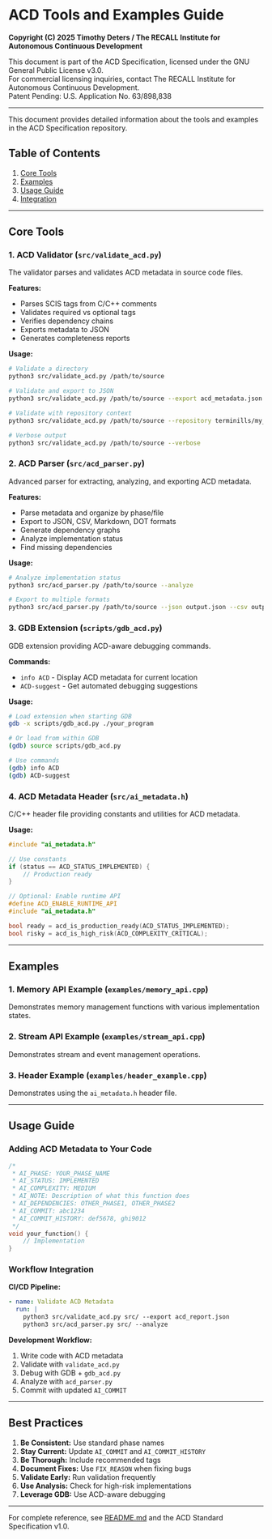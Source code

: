 # ACD Tools and Examples Guide

**Copyright (C) 2025 Timothy Deters / The RECALL Institute for Autonomous Continuous Development**

This document is part of the ACD Specification, licensed under the GNU General Public License v3.0.  
For commercial licensing inquiries, contact The RECALL Institute for Autonomous Continuous Development.  
Patent Pending: U.S. Application No. 63/898,838

---

This document provides detailed information about the tools and examples in the ACD Specification repository.

## Table of Contents

1. [Core Tools](#core-tools)
2. [Examples](#examples)
3. [Usage Guide](#usage-guide)
4. [Integration](#integration)

---

## Core Tools

### 1. ACD Validator (`src/validate_acd.py`)

The validator parses and validates ACD metadata in source code files.

**Features:**
- Parses SCIS tags from C/C++ comments
- Validates required vs optional tags
- Verifies dependency chains
- Exports metadata to JSON
- Generates completeness reports

**Usage:**
```bash
# Validate a directory
python3 src/validate_acd.py /path/to/source

# Validate and export to JSON
python3 src/validate_acd.py /path/to/source --export acd_metadata.json

# Validate with repository context
python3 src/validate_acd.py /path/to/source --repository terminills/my_repo

# Verbose output
python3 src/validate_acd.py /path/to/source --verbose
```

### 2. ACD Parser (`src/acd_parser.py`)

Advanced parser for extracting, analyzing, and exporting ACD metadata.

**Features:**
- Parse metadata and organize by phase/file
- Export to JSON, CSV, Markdown, DOT formats
- Generate dependency graphs
- Analyze implementation status
- Find missing dependencies

**Usage:**
```bash
# Analyze implementation status
python3 src/acd_parser.py /path/to/source --analyze

# Export to multiple formats
python3 src/acd_parser.py /path/to/source --json output.json --csv output.csv --markdown report.md --dot dependencies.dot
```

### 3. GDB Extension (`scripts/gdb_acd.py`)

GDB extension providing ACD-aware debugging commands.

**Commands:**
- `info ACD` - Display ACD metadata for current location
- `ACD-suggest` - Get automated debugging suggestions

**Usage:**
```bash
# Load extension when starting GDB
gdb -x scripts/gdb_acd.py ./your_program

# Or load from within GDB
(gdb) source scripts/gdb_acd.py

# Use commands
(gdb) info ACD
(gdb) ACD-suggest
```

### 4. ACD Metadata Header (`src/ai_metadata.h`)

C/C++ header file providing constants and utilities for ACD metadata.

**Usage:**
```c++
#include "ai_metadata.h"

// Use constants
if (status == ACD_STATUS_IMPLEMENTED) {
    // Production ready
}

// Optional: Enable runtime API
#define ACD_ENABLE_RUNTIME_API
#include "ai_metadata.h"

bool ready = acd_is_production_ready(ACD_STATUS_IMPLEMENTED);
bool risky = acd_is_high_risk(ACD_COMPLEXITY_CRITICAL);
```

---

## Examples

### 1. Memory API Example (`examples/memory_api.cpp`)
Demonstrates memory management functions with various implementation states.

### 2. Stream API Example (`examples/stream_api.cpp`)
Demonstrates stream and event management operations.

### 3. Header Example (`examples/header_example.cpp`)
Demonstrates using the `ai_metadata.h` header file.

---

## Usage Guide

### Adding ACD Metadata to Your Code

```c++
/*
 * AI_PHASE: YOUR_PHASE_NAME
 * AI_STATUS: IMPLEMENTED
 * AI_COMPLEXITY: MEDIUM
 * AI_NOTE: Description of what this function does
 * AI_DEPENDENCIES: OTHER_PHASE1, OTHER_PHASE2
 * AI_COMMIT: abc1234
 * AI_COMMIT_HISTORY: def5678, ghi9012
 */
void your_function() {
    // Implementation
}
```

### Workflow Integration

**CI/CD Pipeline:**
```yaml
- name: Validate ACD Metadata
  run: |
    python3 src/validate_acd.py src/ --export acd_report.json
    python3 src/acd_parser.py src/ --analyze
```

**Development Workflow:**
1. Write code with ACD metadata
2. Validate with `validate_acd.py`
3. Debug with GDB + `gdb_acd.py`
4. Analyze with `acd_parser.py`
5. Commit with updated `AI_COMMIT`

---

## Best Practices

1. **Be Consistent:** Use standard phase names
2. **Stay Current:** Update `AI_COMMIT` and `AI_COMMIT_HISTORY`
3. **Be Thorough:** Include recommended tags
4. **Document Fixes:** Use `FIX_REASON` when fixing bugs
5. **Validate Early:** Run validation frequently
6. **Use Analysis:** Check for high-risk implementations
7. **Leverage GDB:** Use ACD-aware debugging

---

For complete reference, see [README.md](../README.md) and the ACD Standard Specification v1.0.
